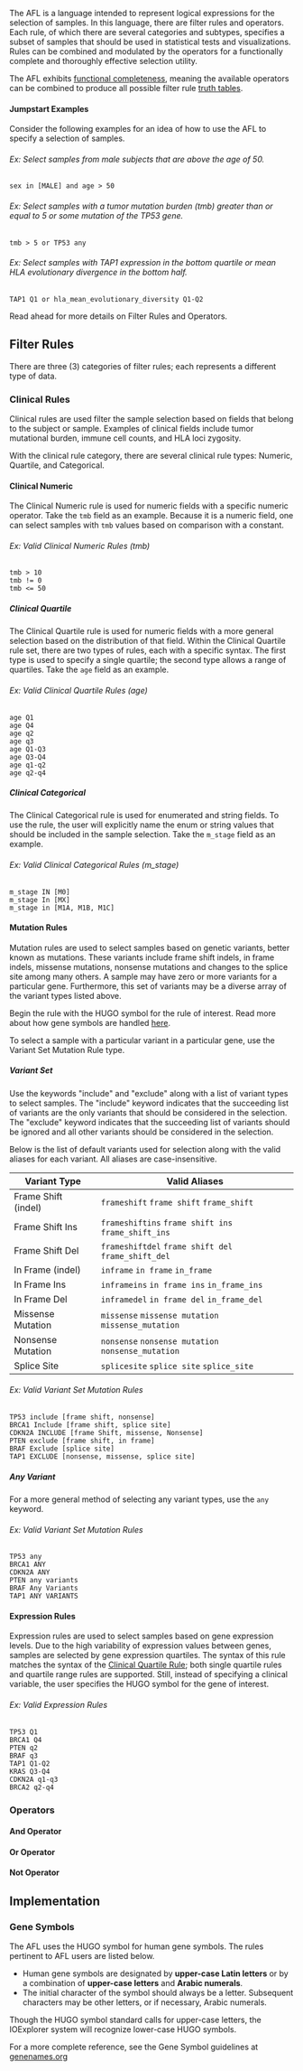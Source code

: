 The AFL is a language intended to represent logical expressions for the selection of samples. In this language, there are filter rules and operators. Each rule, of which there are several categories and subtypes, specifies a subset of samples that should be used in statistical tests and visualizations. Rules can be combined and modulated by the operators for a functionally complete and thoroughly effective selection utility.

The AFL exhibits [functional completeness](https://en.wikipedia.org/wiki/Functional_completeness), meaning the available operators can be combined to produce all possible filter rule [truth tables](https://en.wikipedia.org/wiki/Truth_table).

#### Jumpstart Examples

Consider the following examples for an idea of how to use the AFL to specify a selection of samples.

###### Ex: Select samples from male subjects that are above the age of 50.
```
sex in [MALE] and age > 50
```

###### Ex: Select samples with a tumor mutation burden (tmb) greater than or equal to 5 or some mutation of the TP53 gene.
```
tmb > 5 or TP53 any
```

###### Ex: Select samples with TAP1 expression in the bottom quartile or mean HLA evolutionary divergence in the bottom half.
```
TAP1 Q1 or hla_mean_evolutionary_diversity Q1-Q2
```
Read ahead for more details on Filter Rules and Operators.

## Filter Rules

There are three (3) categories of filter rules; each represents a different type of data.

### Clinical Rules

Clinical rules are used filter the sample selection based on fields that belong to the subject or sample. Examples of clinical fields include tumor mutational burden, immune cell counts, and HLA loci zygosity.

With the clinical rule category, there are several clinical rule types: Numeric, Quartile, and Categorical.

#### Clinical Numeric

The Clinical Numeric rule is used for numeric fields with a specific numeric operator. Take the `tmb` field as an example. Because it is a numeric field, one can select samples with `tmb` values based on comparison with a constant.

###### Ex: Valid Clinical Numeric Rules (tmb)
```
tmb > 10
tmb != 0
tmb <= 50
```

##### Clinical Quartile

The Clinical Quartile rule is used for numeric fields with a more general selection based on the distribution of that field. Within the Clinical Quartile rule set, there are two types of rules, each with a specific syntax. The first type is used to specify a single quartile; the second type allows a range of quartiles. Take the `age` field as an example.

###### Ex: Valid Clinical Quartile Rules (age)
```
age Q1
age Q4
age q2
age q3
age Q1-Q3
age Q3-Q4
age q1-q2
age q2-q4
```

##### Clinical Categorical

The Clinical Categorical rule is used for enumerated and string fields. To use the rule, the user will explicitly name the enum or string values that should be included in the sample selection. Take the `m_stage` field as an example.

###### Ex: Valid Clinical Categorical Rules (m_stage)
```
m_stage IN [M0]
m_stage In [MX]
m_stage in [M1A, M1B, M1C]
```

#### Mutation Rules

Mutation rules are used to select samples based on genetic variants, better known as mutations. These variants include frame shift indels, in frame indels, missense mutations, nonsense mutations and changes to the splice site among many others. A sample may have zero or more variants for a particular gene. Furthermore, this set of variants may be a diverse array of the variant types listed above.

Begin the rule with the HUGO symbol for the rule of interest. Read more about how gene symbols are handled [here](#Gene-Symbols).

To select a sample with a particular variant in a particular gene, use the Variant Set Mutation Rule type.

##### Variant Set

Use the keywords "include" and "exclude" along with a list of variant types to select samples. The "include" keyword indicates that the succeeding list of variants are the only variants that should be considered in the selection. The "exclude" keyword indicates that the succeeding list of variants should be ignored and all other variants should be considered in the selection.

Below is the list of default variants used for selection along with the valid aliases for each variant. All aliases are case-insensitive.

| Variant Type | Valid Aliases |
| --- | --- |
| Frame Shift (indel) | `frameshift` `frame shift` `frame_shift` |
| Frame Shift Ins     | `frameshiftins` `frame shift ins` `frame_shift_ins` |
| Frame Shift Del     | `frameshiftdel` `frame shift del` `frame_shift_del` |
| In Frame (indel)    | `inframe` `in frame` `in_frame` |
| In Frame Ins        | `inframeins` `in frame ins` `in_frame_ins` |
| In Frame Del        | `inframedel` `in frame del` `in_frame_del` |
| Missense Mutation   | `missense` `missense mutation` `missense_mutation` |
| Nonsense Mutation   | `nonsense` `nonsense mutation` `nonsense_mutation` |
| Splice Site         | `splicesite` `splice site` `splice_site` |


###### Ex: Valid Variant Set Mutation Rules
```
TP53 include [frame shift, nonsense]
BRCA1 Include [frame shift, splice site]
CDKN2A INCLUDE [frame Shift, missense, Nonsense]
PTEN exclude [frame shift, in frame]
BRAF Exclude [splice site]
TAP1 EXCLUDE [nonsense, missense, splice site]
```

##### Any Variant

For a more general method of selecting any variant types, use the `any` keyword.

###### Ex: Valid Variant Set Mutation Rules
```
TP53 any
BRCA1 ANY
CDKN2A ANY
PTEN any variants
BRAF Any Variants
TAP1 ANY VARIANTS
```

#### Expression Rules

Expression rules are used to select samples based on gene expression levels. Due to the high variability of expression values between genes, samples are selected by gene expression quartiles. The syntax of this rule matches the syntax of the [Clinical Quartile Rule](#Clinical-Quartile); both single quartile rules and quartile range rules are supported. Still, instead of specifying a clinical variable, the user specifies the HUGO symbol for the gene of interest.

###### Ex: Valid Expression Rules 
```
TP53 Q1
BRCA1 Q4
PTEN q2
BRAF q3
TAP1 Q1-Q2
KRAS Q3-Q4
CDKN2A q1-q3
BRCA2 q2-q4
```

### Operators

#### And Operator

#### Or Operator

#### Not Operator

## Implementation

### Gene Symbols

The AFL uses the HUGO symbol for human gene symbols. The rules pertinent to AFL users are listed below.
 - Human gene symbols are designated by **upper-case Latin letters** or by a combination of **upper-case letters** and **Arabic numerals**.
 - The initial character of the symbol should always be a letter. Subsequent characters may be other letters, or if necessary, Arabic numerals.

Though the HUGO symbol standard calls for upper-case letters, the IOExplorer system will recognize lower-case HUGO symbols.

For a more complete reference, see the Gene Symbol guidelines at [genenames.org](https://www.genenames.org/about/guidelines/#!/#tocAnchor-1-7)
